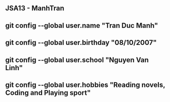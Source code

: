 ## JSA13 - ManhTran

## git config --global user.name "Tran Duc Manh"

## git config --global user.birthday "08/10/2007"

## git config --global user.school "Nguyen Van Linh"

## git config --global user.hobbies "Reading novels, Coding and Playing sport"